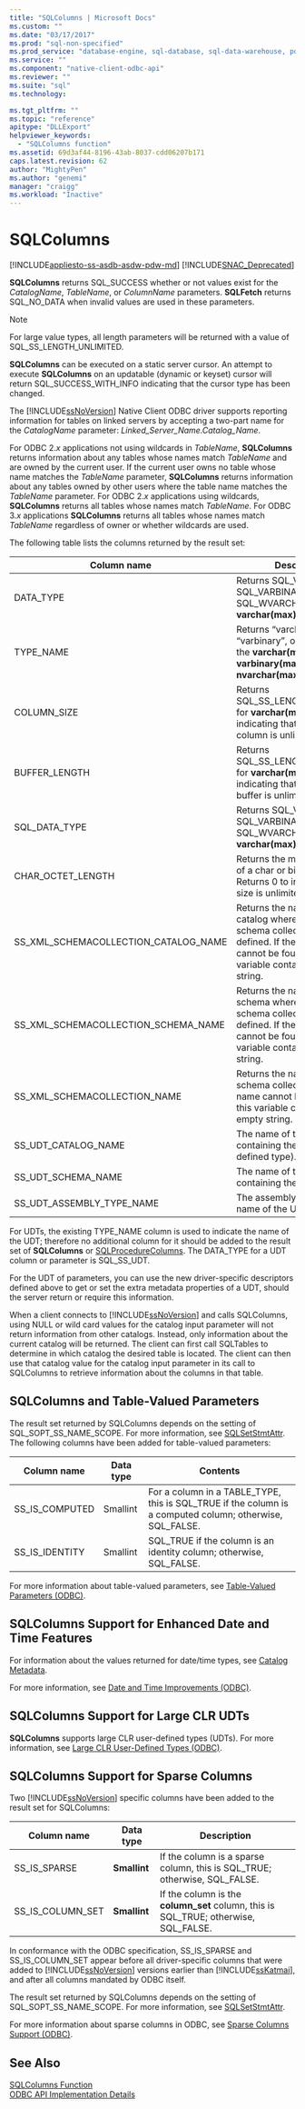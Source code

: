 ```yaml
---
title: "SQLColumns | Microsoft Docs"
ms.custom: ""
ms.date: "03/17/2017"
ms.prod: "sql-non-specified"
ms.prod_service: "database-engine, sql-database, sql-data-warehouse, pdw"
ms.service: ""
ms.component: "native-client-odbc-api"
ms.reviewer: ""
ms.suite: "sql"
ms.technology: 

ms.tgt_pltfrm: ""
ms.topic: "reference"
apitype: "DLLExport"
helpviewer_keywords: 
  - "SQLColumns function"
ms.assetid: 69d3af44-8196-43ab-8037-cdd06207b171
caps.latest.revision: 62
author: "MightyPen"
ms.author: "genemi"
manager: "craigg"
ms.workload: "Inactive"
---
```

# SQLColumns
[!INCLUDE[appliesto-ss-asdb-asdw-pdw-md](../../includes/appliesto-ss-asdb-asdw-pdw-md.md)]
[!INCLUDE[SNAC_Deprecated](../../includes/snac-deprecated.md)]

  **SQLColumns** returns SQL_SUCCESS whether or not values exist for the *CatalogName*, *TableName*, or *ColumnName* parameters. **SQLFetch** returns SQL_NO_DATA when invalid values are used in these parameters.  
  
> [!NOTE]  
>  For large value types, all length parameters will be returned with a value of SQL_SS_LENGTH_UNLIMITED.  
  
 **SQLColumns** can be executed on a static server cursor. An attempt to execute **SQLColumns** on an updatable (dynamic or keyset) cursor will return SQL_SUCCESS_WITH_INFO indicating that the cursor type has been changed.  
  
 The [!INCLUDE[ssNoVersion](../../includes/ssnoversion-md.md)] Native Client ODBC driver supports reporting information for tables on linked servers by accepting a two-part name for the *CatalogName* parameter: *Linked_Server_Name.Catalog_Name*.  
  
 For ODBC 2.*x* applications not using wildcards in *TableName*, **SQLColumns** returns information about any tables whose names match *TableName* and are owned by the current user. If the current user owns no table whose name matches the *TableName* parameter, **SQLColumns** returns information about any tables owned by other users where the table name matches the *TableName* parameter. For ODBC 2.*x* applications using wildcards, **SQLColumns** returns all tables whose names match *TableName*. For ODBC 3.*x* applications **SQLColumns** returns all tables whose names match *TableName* regardless of owner or whether wildcards are used.  
  
 The following table lists the columns returned by the result set:  
  
|Column name|Description|  
|-----------------|-----------------|  
|DATA_TYPE|Returns SQL_VARCHAR, SQL_VARBINARY, or SQL_WVARCHAR for the **varchar(max)** data types.|  
|TYPE_NAME|Returns “varchar”, “varbinary”, or “nvarchar” for the **varchar(max)**, **varbinary(max)**, and **nvarchar(max)** data types.|  
|COLUMN_SIZE|Returns SQL_SS_LENGTH_UNLIMITED for **varchar(max)** data types indicating that the size of the column is unlimited.|  
|BUFFER_LENGTH|Returns SQL_SS_LENGTH_UNLIMITED for **varchar(max)** data types indicating that the size of the buffer is unlimited.|  
|SQL_DATA_TYPE|Returns SQL_VARCHAR, SQL_VARBINARY, or SQL_WVARCHAR for the **varchar(max)** data types.|  
|CHAR_OCTET_LENGTH|Returns the maximum length of a char or binary column. Returns 0 to indicate that the size is unlimited.|  
|SS_XML_SCHEMACOLLECTION_CATALOG_NAME|Returns the name of the catalog where an XML schema collection name is defined. If the catalog name cannot be found, then this variable contains an empty string.|  
|SS_XML_SCHEMACOLLECTION_SCHEMA_NAME|Returns the name of the schema where an XML schema collection name is defined. If the schema name cannot be found, then this variable contains an empty string.|  
|SS_XML_SCHEMACOLLECTION_NAME|Returns the name of an XML schema collection. If the name cannot be found, then this variable contains an empty string.|  
|SS_UDT_CATALOG_NAME|The name of the catalog containing the UDT (user-defined type).|  
|SS_UDT_SCHEMA_NAME|The name of the schema containing the UDT.|  
|SS_UDT_ASSEMBLY_TYPE_NAME|The assembly-qualified name of the UDT.|  
  
 For UDTs, the existing TYPE_NAME column is used to indicate the name of the UDT; therefore no additional column for it should be added to the result set of **SQLColumns** or [SQLProcedureColumns](../../relational-databases/native-client-odbc-api/sqlprocedurecolumns.md). The DATA_TYPE for a UDT column or parameter is SQL_SS_UDT.  
  
 For the UDT of parameters, you can use the new driver-specific descriptors defined above to get or set the extra metadata properties of a UDT, should the server return or require this information.  
  
 When a client connects to [!INCLUDE[ssNoVersion](../../includes/ssnoversion-md.md)] and calls SQLColumns, using NULL or wild card values for the catalog input parameter will not return information from other catalogs. Instead, only information about the current catalog will be returned. The client can first call SQLTables to determine in which catalog the desired table is located. The client can then use that catalog value for the catalog input parameter in its call to SQLColumns to retrieve information about the columns in that table.  
  
## SQLColumns and Table-Valued Parameters  
 The result set returned by SQLColumns depends on the setting of SQL_SOPT_SS_NAME_SCOPE. For more information, see [SQLSetStmtAttr](../../relational-databases/native-client-odbc-api/sqlsetstmtattr.md). The following columns have been added for table-valued parameters:  
  
|Column name|Data type|Contents|  
|-----------------|---------------|--------------|  
|SS_IS_COMPUTED|Smallint|For a column in a TABLE_TYPE, this is SQL_TRUE if the column is a computed column; otherwise, SQL_FALSE.|  
|SS_IS_IDENTITY|Smallint|SQL_TRUE if the column is an identity column; otherwise, SQL_FALSE.|  
  
 For more information about table-valued parameters, see [Table-Valued Parameters &#40;ODBC&#41;](../../relational-databases/native-client-odbc-table-valued-parameters/table-valued-parameters-odbc.md).  
  
## SQLColumns Support for Enhanced Date and Time Features  
 For information about the values returned for date/time types, see [Catalog Metadata](../../relational-databases/native-client-odbc-date-time/metadata-catalog.md).  
  
 For more information, see [Date and Time Improvements &#40;ODBC&#41;](../../relational-databases/native-client-odbc-date-time/date-and-time-improvements-odbc.md).  
  
## SQLColumns Support for Large CLR UDTs  
 **SQLColumns** supports large CLR user-defined types (UDTs). For more information, see [Large CLR User-Defined Types &#40;ODBC&#41;](../../relational-databases/native-client/odbc/large-clr-user-defined-types-odbc.md).  
  
## SQLColumns Support for Sparse Columns  
 Two [!INCLUDE[ssNoVersion](../../includes/ssnoversion-md.md)] specific columns have been added to the result set for SQLColumns:  
  
|Column name|Data type|Description|  
|-----------------|---------------|-----------------|  
|SS_IS_SPARSE|**Smallint**|If the column is a sparse column, this is SQL_TRUE; otherwise, SQL_FALSE.|  
|SS_IS_COLUMN_SET|**Smallint**|If the column is the **column_set** column, this is SQL_TRUE; otherwise, SQL_FALSE.|  
  
 In conformance with the ODBC specification, SS_IS_SPARSE and SS_IS_COLUMN_SET appear before all driver-specific columns that were added to [!INCLUDE[ssNoVersion](../../includes/ssnoversion-md.md)] versions earlier than [!INCLUDE[ssKatmai](../../includes/sskatmai-md.md)], and after all columns mandated by ODBC itself.  
  
 The result set returned by SQLColumns depends on the setting of SQL_SOPT_SS_NAME_SCOPE. For more information, see [SQLSetStmtAttr](../../relational-databases/native-client-odbc-api/sqlsetstmtattr.md).  
  
 For more information about sparse columns in ODBC, see [Sparse Columns Support &#40;ODBC&#41;](../../relational-databases/native-client/odbc/sparse-columns-support-odbc.md).  
  
## See Also  
 [SQLColumns Function](http://go.microsoft.com/fwlink/?LinkId=59336)   
 [ODBC API Implementation Details](../../relational-databases/native-client-odbc-api/odbc-api-implementation-details.md)  
  
  
